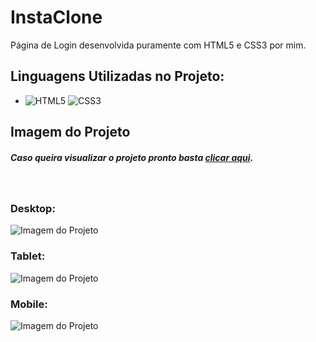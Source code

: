 # InstaClone

Página de Login desenvolvida puramente com HTML5 e CSS3 por mim.

## Linguagens Utilizadas no Projeto:

* ![HTML5](https://img.shields.io/badge/html5-%23E34F26.svg?style=for-the-badge&logo=html5&logoColor=white) ![CSS3](https://img.shields.io/badge/css3-%231572B6.svg?style=for-the-badge&logo=css3&logoColor=white)

## Imagem do Projeto

##### Caso queira visualizar o projeto pronto basta [clicar aqui](https://dusbeat.github.io/InstaClone/).
<br>

### Desktop:
![Imagem do Projeto](https://cdn.discordapp.com/attachments/1081731626150670467/1081732467687440464/download_1.png)

### Tablet:
![Imagem do Projeto](https://cdn.discordapp.com/attachments/1081731626150670467/1081763344488353913/image.png)

### Mobile:
![Imagem do Projeto](https://cdn.discordapp.com/attachments/1081731626150670467/1081763517809565827/image.png)
